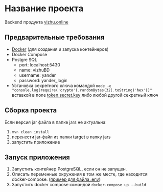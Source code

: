 # Название проекта

Backend продукта [vizhu.online](https://vizhu.online)

## Предварительные требования

- [Docker](https://www.docker.com/products/docker-desktop) 
(для создания и запуска контейнеров)
- Docker Compose
- Postgre SQL 
  - port: localhost:5430 
  - name: vizhuBD 
  - username: yander
  - password: yander_login
- Установка секретного ключа командой 
```node -e "console.log(require('crypto').randomBytes(32).toString('hex'))"``` вставкой в поле [token.secret.key](src/main/resources/application.properties) либо любой другой секретный ключ

## Сборка проекта 

Если версия jar файла в папке jars не актуальна:
1. ```mvn clean install```
2. перенести jar-файл из папки [target](target) в папку [jars](jars)
3. запустить приложение

## Запуск приложения
1. Запустить контейнер PostgreSQL, если он не запущен.  
2. Описать переменные окружения в том же месте, где находится docker-compose. ([пример для файла .env](.env.dist))
3. Запустить docker compose командой ```docker-compose up --build ```